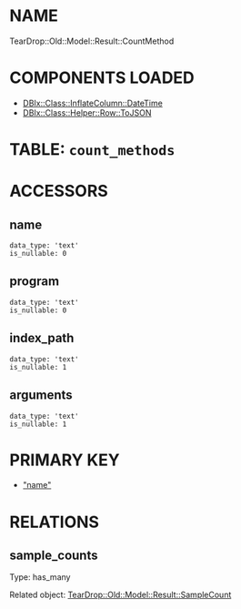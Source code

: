 # NAME

TearDrop::Old::Model::Result::CountMethod

# COMPONENTS LOADED

- [DBIx::Class::InflateColumn::DateTime](https://metacpan.org/pod/DBIx::Class::InflateColumn::DateTime)
- [DBIx::Class::Helper::Row::ToJSON](https://metacpan.org/pod/DBIx::Class::Helper::Row::ToJSON)

# TABLE: `count_methods`

# ACCESSORS

## name

    data_type: 'text'
    is_nullable: 0

## program

    data_type: 'text'
    is_nullable: 0

## index\_path

    data_type: 'text'
    is_nullable: 1

## arguments

    data_type: 'text'
    is_nullable: 1

# PRIMARY KEY

- ["name"](#name)

# RELATIONS

## sample\_counts

Type: has\_many

Related object: [TearDrop::Old::Model::Result::SampleCount](https://github.com/h3kker/tearDrop/blob/master/doc/pod/TearDrop/Old/Model/Result/SampleCount.md)
